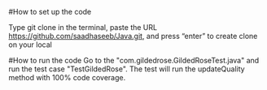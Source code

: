 #How to set up the code

Type git clone in the terminal, paste the URL https://github.com/saadhaseeb/Java.git, and press “enter” to create clone on your local

#How to run the code
Go to the "com.gildedrose.GildedRoseTest.java" and run the test case "TestGildedRose".
The test will run the updateQuality method with 100% code coverage.
